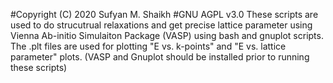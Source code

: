 #Copyright (C) 2020 Sufyan M. Shaikh
#GNU AGPL v3.0
These scripts are used to do strucutrual relaxations and get precise
lattice parameter using Vienna Ab-initio Simulaiton Package (VASP) using bash and gnuplot scripts.
The .plt files are used for plotting "E vs. k-points" and "E vs. lattice parameter"
plots.
(VASP and Gnuplot should be installed prior to running these scripts)
